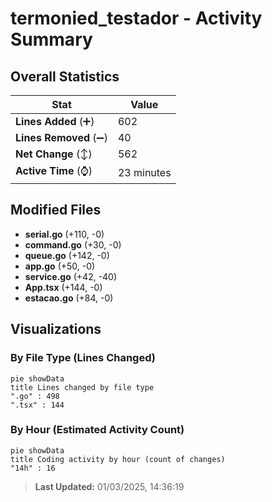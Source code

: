 # termonied_testador - Activity Summary 

## Overall Statistics

| Stat                   | Value                                                             |
| ---------------------- | ----------------------------------------------------------------- |
| **Lines Added** (➕)   | 602                                          |
| **Lines Removed** (➖) | 40                                        |
| **Net Change** (↕)    | 562                |
| **Active Time** (⌚)   | 23 minutes |


## Modified Files
- **serial.go** (+110, -0)
- **command.go** (+30, -0)
- **queue.go** (+142, -0)
- **app.go** (+50, -0)
- **service.go** (+42, -40)
- **App.tsx** (+144, -0)
- **estacao.go** (+84, -0)

## Visualizations

### By File Type (Lines Changed)

```mermaid
pie showData
title Lines changed by file type
".go" : 498
".tsx" : 144
```

### By Hour (Estimated Activity Count)

```mermaid
pie showData
title Coding activity by hour (count of changes)
"14h" : 16
```


> **Last Updated:** 01/03/2025, 14:36:19